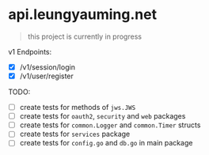 # api.leungyauming.net

> this project is currently in progress

v1 Endpoints:

- [x] /v1/session/login
- [x] /v1/user/register

TODO:

- [ ] create tests for methods of `jws.JWS`
- [ ] create tests for `oauth2`, `security` and `web` packages
- [ ] create tests for `common.Logger` and `common.Timer` structs
- [ ] create tests for `services` package
- [ ] create tests for `config.go` and `db.go` in main package
